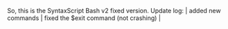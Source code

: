 So, this is the SyntaxScript Bash v2 fixed version. Update log: |
added new commands |
fixed the $exit command (not crashing) |
